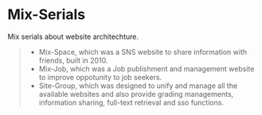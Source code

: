 Mix-Serials
===========

Mix serials about website architechture.
> * Mix-Space, which was a SNS website to share information with friends, built in 2010.
> * Mix-Job, which was a Job publishment and management website to improve oppotunity to job seekers.
> * Site-Group, which was designed to unify and manage all the available websites and also provide grading managements, information sharing, full-text retrieval and sso functions. 
